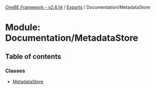 [OneBE Framework - v2.6.14](../README.md) / [Exports](../modules.md) / Documentation/MetadataStore

# Module: Documentation/MetadataStore

## Table of contents

### Classes

- [MetadataStore](../classes/Documentation_MetadataStore.MetadataStore.md)

